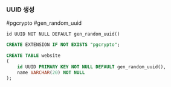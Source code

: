

### UUID 생성
#pgcrypto  #gen_random_uuid

`id UUID NOT NULL DEFAULT gen_random_uuid()`
```SQL 
CREATE EXTENSION IF NOT EXISTS "pgcrypto";

CREATE TABLE website
(
    id UUID PRIMARY KEY NOT NULL DEFAULT gen_random_uuid(),
    name VARCHAR(20) NOT NULL
);
```


